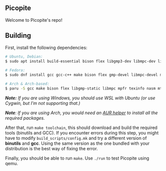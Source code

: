 ## Picopite
Welcome to Picopite's repo!

## Building
First, install the following dependencies:

```bash
# Ubuntu, Debian:
$ sudo apt install build-essential bison flex libgmp3-dev libmpc-dev libmpfr-dev texinfo nasm mtools qemu-system-x86
           
# Fedora:
$ sudo dnf install gcc gcc-c++ make bison flex gmp-devel libmpc-devel mpfr-devel texinfo nasm mtools qemu-system-x86

# Arch & Arch-based:
$ paru -S gcc make bison flex libgmp-static libmpc mpfr texinfo nasm mtools qemu-system-x86
```

***Note:*** *If you are using Windows, you should use WSL with Ubuntu (or use Cygwin, but I'm not supporting that.)*

***Note***: *If you are using Arch, you would need an [AUR helper](https://wiki.archlinux.org/title/AUR_helpers)  to install all the required packages.*

After that, run `make toolchain`, this should download and build the required tools (binutils and GCC). If you encounter errors during this step, you might have to modify `build_scripts/config.mk` and try a different version of **binutils** and **gcc**. Using the same version as the one bundled with your distribution is the best way of fixing the error.

Finally, you should be able to run `make`. Use `./run` to test Picopite using qemu.

